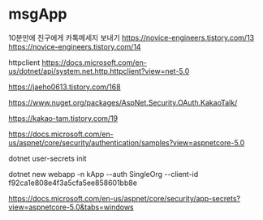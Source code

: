 # msgApp
10분만에 친구에게 카톡메세지 보내기
https://novice-engineers.tistory.com/13
https://novice-engineers.tistory.com/14

httpclient
https://docs.microsoft.com/en-us/dotnet/api/system.net.http.httpclient?view=net-5.0

https://jaeho0613.tistory.com/168

https://www.nuget.org/packages/AspNet.Security.OAuth.KakaoTalk/

https://kakao-tam.tistory.com/19

https://docs.microsoft.com/en-us/aspnet/core/security/authentication/samples?view=aspnetcore-5.0

dotnet user-secrets init

dotnet new webapp -n kApp --auth SingleOrg --client-id f92ca1e808e4f3a5cfa5ee858601bb8e

https://docs.microsoft.com/en-us/aspnet/core/security/app-secrets?view=aspnetcore-5.0&tabs=windows

